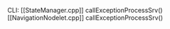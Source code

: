 CLI:
	[[StateManager.cpp]]
		callExceptionProcessSrv()
	[[NavigationNodelet.cpp]]
		callExceptionProcessSrv()
	